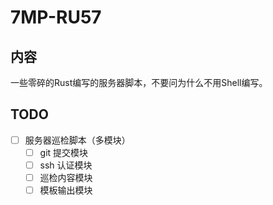 # 7MP-RU57

## 内容

一些零碎的Rust编写的服务器脚本，不要问为什么不用Shell编写。


## TODO

- [ ] 服务器巡检脚本（多模块）
  - [ ] git 提交模块
  - [ ] ssh 认证模块
  - [ ] 巡检内容模块
  - [ ] 模板输出模块 
